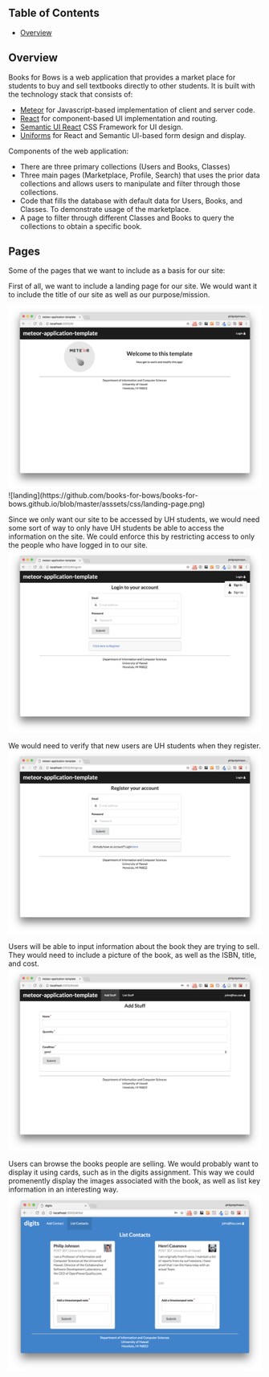 ## Table of Contents

* [Overview](#overview)

## Overview
Books for Bows is a web application that provides a market place for students to buy and sell textbooks directly to other students. It is built with the technology stack that consists of:

* [Meteor](https://www.meteor.com/) for Javascript-based implementation of client and server code.
* [React](https://reactjs.org/) for component-based UI implementation and routing.
* [Semantic UI React](https://react.semantic-ui.com/) CSS Framework for UI design.
* [Uniforms](https://uniforms.tools/) for React and Semantic UI-based form design and display.

Components of the web application:

* There are three primary collections (Users and Books, Classes)
* Three main pages (Marketplace, Profile, Search) that uses the prior data collections and allows users to manipulate and filter through those collections.
* Code that fills the database with default data for Users, Books, and Classes. To demonstrate usage of the marketplace.
* A page to filter through different Classes and Books to query the collections to obtain a specific book.

## Pages
Some of the pages that we want to include as a basis for our site: 

First of all, we want to include a landing page for our site. We would want it to include the title of our site as well as our purpose/mission. 

<img src="asssets/css/landing-page.png">
![landing](https://github.com/books-for-bows/books-for-bows.github.io/blob/master/asssets/css/landing-page.png)

Since we only want our site to be accessed by UH students, we would need some sort of way to only have UH students be able to access the information on the site. We could enforce this by restricting access to only the people who have logged in to our site. 
![signin](https://github.com/books-for-bows/books-for-bows.github.io/blob/master/asssets/css/signin-page.png)

We would need to verify that new users are UH students when they register. 
![register](https://github.com/books-for-bows/books-for-bows.github.io/blob/master/asssets/css/register-page.png)

Users will be able to input information about the book they are trying to sell. They would need to include a picture of the book, as well as the ISBN, title, and cost. 
![makebook](https://github.com/books-for-bows/books-for-bows.github.io/blob/master/asssets/css/add-stuff-page.png)

Users can browse the books people are selling. We would probably want to display it using cards, such as in the digits assignment. This way we could promenently display the images associated with the book, as well as list key information in an interesting way. 
![listbooks](https://github.com/books-for-bows/books-for-bows.github.io/blob/master/asssets/css/list-contacts.png)


